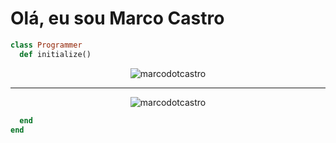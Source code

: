 # Olá, eu sou Marco Castro


```ruby
class Programmer
  def initialize()
```

<p align="center"> <img src="https://github-readme-stats.vercel.app/api?username=marcodotcastro&show_icons=true" alt="marcodotcastro" /> </p>

---

<p align="center"> <img src="https://komarev.com/ghpvc/?username=marcodotcastro" alt="marcodotcastro" /> </p>

```ruby
  end
end
```
